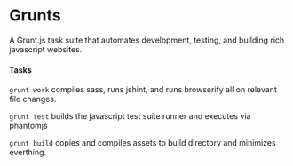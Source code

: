 Grunts
=============
A Grunt.js task suite that automates development, testing, and building rich javascript websites.

#### Tasks
`grunt work` compiles sass, runs jshint, and runs browserify all on relevant file changes.

`grunt test` builds the javascript test suite runner and executes via phantomjs

`grunt build` copies and compiles assets to build directory and minimizes everthing.
